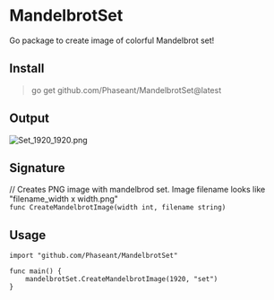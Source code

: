 # MandelbrotSet
Go package to create image of colorful Mandelbrot set!

## Install
> go get github.com/Phaseant/MandelbrotSet@latest

## Output
![Set_1920_1920.png](https://user-images.githubusercontent.com/100575059/216792132-b9f1bf9c-c2ff-4ce6-8737-2ba7a57144f4.png)

## Signature
// Creates PNG image with mandelbrod set. Image filename looks like "filename_width x width.png" <br>
`func CreateMandelbrotImage(width int, filename string)`

## Usage 
```
import "github.com/Phaseant/MandelbrotSet"

func main() {
    mandelbrotSet.CreateMandelbrotImage(1920, "set")
}
```

